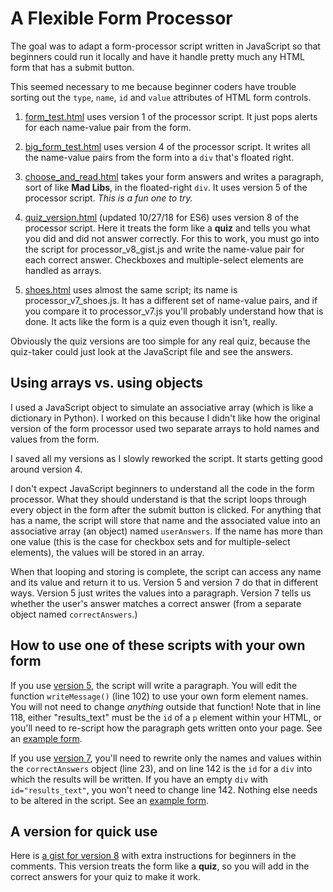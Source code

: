 # A Flexible Form Processor

The goal was to adapt a form-processor script written in JavaScript so that beginners could run it locally and have it handle pretty much any HTML form that has a submit button.

This seemed necessary to me because beginner coders have trouble sorting out the `type`, `name`, `id` and `value` attributes of HTML form controls.

1. [form_test.html](https://macloo.github.io/form-processor/form_test.html) uses version 1 of the processor script. It just pops alerts for each name-value pair from the form.

2. [big_form_test.html](https://macloo.github.io/form-processor/big_form_test.html) uses version 4 of the processor script. It writes all the name-value pairs from the form into a `div` that's floated right.

3. [choose_and_read.html](https://macloo.github.io/form-processor/choose_and_read.html) takes your form answers and writes a paragraph, sort of like **Mad Libs**, in the floated-right `div`. It uses version 5 of the processor script. *This is a fun one to try.*

4. [quiz_version.html](https://macloo.github.io/form-processor/quiz_version.html) (updated 10/27/18 for ES6) uses version 8 of the processor script. Here it treats the form like a **quiz** and tells you what you did and did not answer correctly. For this to work, you must go into the script for processor_v8_gist.js and write the name-value pair for each correct answer. Checkboxes and multiple-select elements are handled as arrays.

5. [shoes.html](https://macloo.github.io/form-processor/shoes.html) uses almost the same script; its name is processor_v7_shoes.js. It has a different set of name-value pairs, and if you compare it to processor_v7.js you'll probably understand how that is done. It acts like the form is a quiz even though it isn't, really.

Obviously the quiz versions are too simple for any real quiz, because the quiz-taker could just look at the JavaScript file and see the answers.

## Using arrays vs. using objects

I used a JavaScript object to simulate an associative array (which is like a dictionary in Python). I worked on this because I didn't like how the original version of the form processor used two separate arrays to hold names and values from the form.

I saved all my versions as I slowly reworked the script. It starts getting good around version 4.

I don't expect JavaScript beginners to understand all the code in the form processor. What they should understand is that the script loops through every object in the form after the submit button is clicked. For anything that has a name, the script will store that name and the associated value into an associative array (an object) named `userAnswers`. If the name has more than one value (this is the case for checkbox sets and for multiple-select elements), the values will be stored in an array.

When that looping and storing is complete, the script can access any name and its value and return it to us. Version 5 and version 7 do that in different ways. Version 5 just writes the values into a paragraph. Version 7 tells us whether the user's answer matches a correct answer (from a separate object named `correctAnswers`.)

## How to use one of these scripts with your own form

If you use [version 5](js/processor_v5.js), the script will write a paragraph. You will edit the function `writeMessage()` (line 102) to use your own form element names. You will not need to change *anything* outside that function! Note that in line 118, either "results_text" must be the `id` of a `p` element within your HTML, or you'll need to re-script how the paragraph gets written onto your page. See an [example form](https://macloo.github.io/form-processor/choose_and_read.html).

If you use [version 7](js/processor_v7.js), you'll need to rewrite only the names and values within the `correctAnswers` object (line 23), and on line 142 is the `id` for a `div` into which the results will be written. If you have an empty `div` with `id="results_text"`, you won't need to change line 142. Nothing else needs to be altered in the script. See an [example form](https://macloo.github.io/form-processor/quiz_version.html).

## A version for quick use

Here is [a gist for version 8](https://gist.github.com/macloo/c98cc4ab74ab824b806117f94234615c) with extra instructions for beginners in the comments. This version treats the form like a **quiz**, so you will add in the correct answers for your quiz to make it work.
